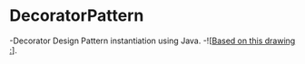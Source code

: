 # DecoratorPattern
-Decorator Design Pattern instantiation using Java.
-![[Based on this drawing :](https://github.com/Scrappers-glitch/DecoratorPattern/blob/main/Screenshot%20at%202021-07-03%2023-39-50.png)].
